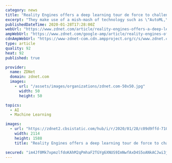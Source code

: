 ```yaml
---
category: news
title: "Reality Engines offers a deep learning tour de force to challenge Amazon et al in Enterprise AI"
excerpt: "They make use of a mish-mash of technology such as \"AutoML,\" of varying sophistication and quality. The Reality Engines offering goes up a level above simple program functions like those to more substantial corporate applications. They include such apps as how to optimize a company's spend on cloud computing services fees; financial metrics ..."
publishedDateTime: 2020-01-28T17:28:00Z
webUrl: "https://www.zdnet.com/article/reality-engines-offers-a-deep-learning-tour-de-force-to-challenge-amazon-et-al-in-enterprise-ai/"
ampWebUrl: "https://www.zdnet.com/google-amp/article/reality-engines-offers-a-deep-learning-tour-de-force-to-challenge-amazon-et-al-in-enterprise-ai/"
cdnAmpWebUrl: "https://www-zdnet-com.cdn.ampproject.org/c/s/www.zdnet.com/google-amp/article/reality-engines-offers-a-deep-learning-tour-de-force-to-challenge-amazon-et-al-in-enterprise-ai/"
type: article
quality: 92
heat: 92
published: true

provider:
  name: ZDNet
  domain: zdnet.com
  images:
    - url: "/assets/images/organizations/zdnet.com-50x50.jpg"
      width: 50
      height: 50

topics:
  - AI
  - Machine Learning

images:
  - url: "https://zdnet2.cbsistatic.com/hub/i/r/2020/01/28/c09d9ffd-7104-467f-a7bd-207a377162ca/crop/2114x1588+89+0/df2670fd400eaf01050ef3a769fc3c10/reality-engines-dagan-training-outline-jan-2020.png"
    width: 2114
    height: 1588
    title: "Reality Engines offers a deep learning tour de force to challenge Amazon et al in Enterprise AI"

secured: "im4Jf0Mk7xpmzlfdoKAhM2qPmhaF2TGYg6XNUS9ImNwfAxD4S5oANkACJwi3j1b11klsCw/tWOSWhAy3X4Rkcrli1np8DRmH0eZ5xmzlkKmeHi75KqCAsbkroV0OEhszjWTce8nGFWBirjhZgaNTtzVqJiRC1OGeQa546PLQmlitZz/P1g3YqcRxgFWiN0T/GJP/kQc4rCPvauNAjnDmvC8ek5JH0Gbm8vWttiJc+6nrguABebGitcp0VmV5WNKhIayo8ZL/O6Liti1EHLWP04KO71qlYMi6DoSusJGfFVrcMKU0TVHrc6yOH7PShC1o;T9whyIZTput1opbkOWvHeA=="
---
```


